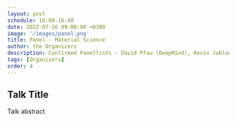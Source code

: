 ```yaml
---
layout: post
schedule: 16:00-16:40
date: 2022-07-26 09:00:00 +0300
image: '/images/panel.png'
title: Panel - Material Science
author: the Organizers
description: Confirmed Panellists - David Pfau (DeepMind), Kevin Jablonka (Helmholtz Institute for Polymers in Energy Applications), Philippe Schwaller (EPFL), Sebastian Pattinson (Matta, University of Cambridge)
tags: [Organizers]
order: 4
---
```


## Talk Title
Talk abstract
